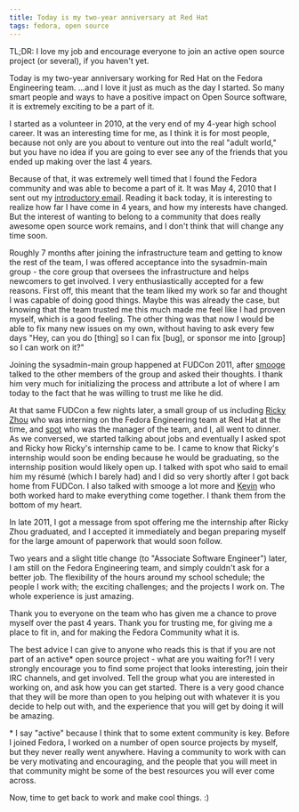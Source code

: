 ```yaml
---
title: Today is my two-year anniversary at Red Hat
tags: fedora, open source
---
```


TL;DR: I love my job and encourage everyone to join an active open source
project (or several), if you haven't yet.

Today is my two-year anniversary working for Red Hat on the Fedora Engineering
team. ...and I love it just as much as the day I started. So many smart people
and ways to have a positive impact on Open Source software, it is extremely
exciting to be a part of it.

I started as a volunteer in 2010, at the very end of my 4-year high school
career. It was an interesting time for me, as I think it is for most people,
because not only are you about to venture out into the real "adult world," but
you have no idea if you are going to ever see any of the friends that you ended
up making over the last 4 years.

Because of that, it was extremely well timed that I found the Fedora community
and was able to become a part of it. It was May 4, 2010 that I sent out my
[introductory email](https://lists.fedoraproject.org/pipermail/infrastructure/2010-May/008800.html).
Reading it back today, it is interesting to realize how far I have come in 4
years, and how my interests have changed. But the interest of wanting to belong
to a community that does really awesome open source work remains, and I don't
think that will change any time soon.

Roughly 7 months after joining the infrastructure team and getting to know
the rest of the team, I was offered acceptance into the sysadmin-main group -
the core group that oversees the infrastructure and helps newcomers to get
involved. I very enthusiastically accepted for a few reasons. First off, this
meant that the team liked my work so far and thought I was capable of doing
good things. Maybe this was already the case, but knowing that the team trusted
me this much made me feel like I had proven myself, which is a good feeling.
The other thing was that now I would be able to fix many new issues on my own,
without having to ask every few days "Hey, can you do [thing] so I can fix
[bug], or sponsor me into [group] so I can work on it?"

Joining the sysadmin-main group happened at FUDCon 2011, after
[smooge](https://fedoraproject.org/wiki/StephenSmoogen?rd=User:Smooge) talked
to the other members of the group and asked their thoughts. I thank him very
much for initializing the process and attribute a lot of where I am today to
the fact that he was willing to trust me like he did.

At that same FUDCon a few nights later, a small group of us including
[Ricky Zhou](https://fedoraproject.org/wiki/User:Ricky) who was interning on
the Fedora Engineering team at Red Hat at the time, and
[spot](https://fedoraproject.org/wiki/User:Spot) who was the manager of the
team, and I, all went to dinner. As we
conversed, we started talking about jobs and eventually I asked spot and Ricky
how Ricky's internship came to be. I came to know that Ricky's internship would
soon be ending because he would be graduating, so the internship position would
likely open up. I talked with spot who said to email him my résumé (which I
barely had) and I did so very shortly after I got back home from FUDCon. I also
talked with smooge a lot more and
[Kevin](https://fedoraproject.org/wiki/User:Kevin) who both worked hard to make
everything come together. I thank them from the bottom of my heart.

In late 2011, I got a message from spot offering me the internship after Ricky
Zhou graduated, and I accepted it immediately and began preparing myself for
the large amount of paperwork that would soon follow.

Two years and a slight title change (to "Associate Software Engineer") later,
I am still on the Fedora Engineering team, and simply couldn't ask for a better
job. The flexibility of the hours around my school schedule; the people I work
with; the exciting challenges; and the projects I work on. The whole experience
is just amazing.

Thank you to everyone on the team who has given me a chance to prove myself
over the past 4 years. Thank you for trusting me, for giving me a place to fit
in, and for making the Fedora Community what it is.

The best advice I can give to anyone who reads this is that if you are not part
of an active\* open source project - what are you waiting for?! I very strongly
encourage you to find some project that looks interesting, join their IRC
channels, and get involved. Tell the group what you are interested in working
on, and ask how you can get started. There is a very good chance that they will
be more than open to you helping out with whatever it is you decide to help out
with, and the experience that you will get by doing it will be amazing.

\* I say "active" because I think that to some extent community is key. Before
I joined Fedora, I worked on a number of open source projects by myself, but
they never really went anywhere. Having a community to work with can be very
motivating and encouraging, and the people that you will meet in that community
might be some of the best resources you will ever come across.

Now, time to get back to work and make cool things. :)
